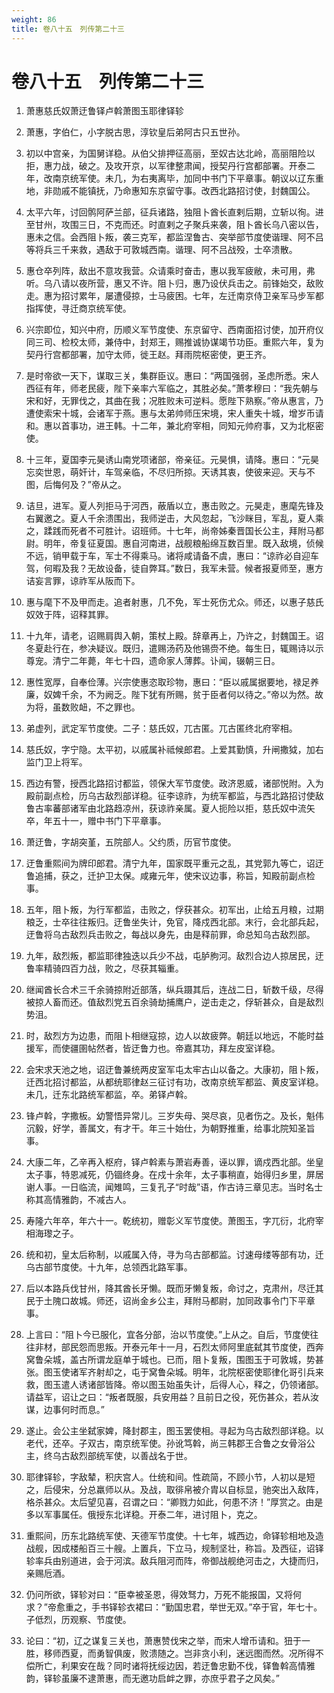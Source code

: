 ```yaml
---
weight: 86
title: 卷八十五　列传第二十三
---
```


# 卷八十五　列传第二十三

1. <span id="卷八十五　列传第二十三-1"></span>
萧惠慈氏奴萧迂鲁铎卢斡萧图玉耶律铎轸

2. <span id="卷八十五　列传第二十三-2"></span>
萧惠，字伯仁，小字脱古思，淳钦皇后弟阿古只五世孙。

3. <span id="卷八十五　列传第二十三-3"></span>
初以中宫亲，为国舅详稳。从伯父排押征高丽，至奴古达北岭，高丽阻险以拒，惠力战，破之。及攻开京，以军律整肃闻，授契丹行宫都部署。开泰二年，改南京统军使。未几，为右夷离毕，加同中书门下平章事。朝议以辽东重地，非勋戚不能镇抚，乃命惠知东京留守事。改西北路招讨使，封魏国公。

4. <span id="卷八十五　列传第二十三-4"></span>
太平六年，讨回鹘阿萨兰部，征兵诸路，独阻卜酋长直剌后期，立斩以徇。进至甘州，攻围三日，不克而还。时直剌之子聚兵来袭，阻卜酋长乌八密以告，惠未之信。会西阻卜叛，袭三克军，都监涅鲁古、突举部节度使谐理、阿不吕等将兵三千来救，遇敌于可敦城西南。谐理、阿不吕战殁，士卒溃散。

5. <span id="卷八十五　列传第二十三-5"></span>
惠仓卒列阵，敌出不意攻我营。众请乘时奋击，惠以我军疲敝，未可用，弗听。乌八请以夜所营，惠又不许。阻卜归，惠乃设伏兵击之。前锋始交，敌败走。惠为招讨累年，屡遭侵掠，士马疲困。七年，左迁南京侍卫亲军马步军都指挥使，寻迁商京统军使。

6. <span id="卷八十五　列传第二十三-6"></span>
兴宗即位，知兴中府，历顺义军节度使、东京留守、西南面招讨使，加开府仪同三司、检校太师，兼侍中，封郑王，赐推诚协谋竭节功臣。重熙六年，复为契丹行宫都部署，加守太师，徙王赵。拜雨院枢密使，更王齐。

7. <span id="卷八十五　列传第二十三-7"></span>
是时帝欲一天下，谋取三关，集群臣议。惠曰：“两国强弱，圣虑所悉。宋人西征有年，师老民疲，陛下亲率六军临之，其胜必矣。”萧孝穆曰：“我先朝与宋和好，无罪伐之，其曲在我；况胜败未可逆料。愿陛下熟察。”帝从惠言，乃遭使索宋十城，会诸军于燕。惠与太弟帅师压宋境，宋人重失十城，增岁币请和。惠以首事功，进王韩。十二年，兼北府宰相，同知元帅府事，又为北枢密使。

8. <span id="卷八十五　列传第二十三-8"></span>
十三年，夏国李元昊诱山南党项诸部，帝亲征。元昊惧，请降。惠曰：“元昊忘奕世恩，萌奸计，车驾亲临，不尽归所掠。天诱其衷，使彼来迎。天与不图，后悔何及？”帝从之。

9. <span id="卷八十五　列传第二十三-9"></span>
诘旦，进军。夏人列拒马于河西，蔽盾以立，惠击败之。元昊走，惠麾先锋及右翼邀之。夏人千余溃围出，我师逆击，大风忽起，飞沙眯目，军乱，夏人乘之，蹂践而死者不可胜计。诏班师。十七年，尚帝姊秦晋国长公主，拜附马都尉。明年，帝复征夏国。惠自河南进，战舰粮船绵互数百里。既入敌境，侦候不远，销甲载于车，军士不得乘马。诸将咸请备不虞，惠曰：“谅祚必自迎车驾，何暇及我？无故设备，徒自弊耳。”数日，我军未营。候者报夏师至，惠方诘妄言罪，谅祚军从阪而下。

10. <span id="卷八十五　列传第二十三-10"></span>
惠与麾下不及甲而走。追者射惠，几不免，军士死伤尤众。师还，以惠子慈氏奴效于阵，诏释其罪。

11. <span id="卷八十五　列传第二十三-11"></span>
十九年，请老，诏赐肩舆入朝，策杖上殿。辞章再上，乃许之，封魏国王。诏冬夏赴行在，参决疑议。既归，遣赐汤药及他锡赍不绝。每生日，辄赐诗以示尊宠。清宁二年薨，年七十四，遗命家人薄葬。讣闻，辍朝三日。

12. <span id="卷八十五　列传第二十三-12"></span>
惠性宽厚，自奉俭薄。兴宗使惠恣取珍物，惠曰：“臣以戚属据要地，禄足养廉，奴婢千余，不为阙乏。陛下犹有所赐，贫于臣者何以待之。”帝以为然。故为将，虽数败衄，不之罪也。

13. <span id="卷八十五　列传第二十三-13"></span>
弟虚列，武定军节度使。二子：慈氏奴，兀古匿。兀古匿终北府宰相。

14. <span id="卷八十五　列传第二十三-14"></span>
慈氏奴，字宁隐。太平初，以戚属补祗候郎君。上爱其勤慎，升闸撒狘，加右监门卫上将军。

15. <span id="卷八十五　列传第二十三-15"></span>
西边有警，授西北路招讨都监，领保大军节度使。政济恩威，诸部悦附。入为殿前副点检，历乌古敌烈部详稳。征李谅祚，为统军都监，与西北路招讨使敌鲁古率蕃部诸军由北路趋凉州，获谅祚亲属。夏人扼险以拒，慈氏奴中流矢卒，年五十一，赠中书门下平章事。

16. <span id="卷八十五　列传第二十三-16"></span>
萧迂鲁，字胡突堇，五院部人。父约质，历官节度使。

17. <span id="卷八十五　列传第二十三-17"></span>
迂鲁重熙间为牌印郎君。清宁九年，国家既平重元之乱，其党郭九等亡，诏迂鲁追捕，获之，迁护卫太保。咸雍元年，使宋议边事，称旨，知殿前副点检事。

18. <span id="卷八十五　列传第二十三-18"></span>
五年，阻卜叛，为行军都监，击败之，俘获甚众。初军出，止给五月粮，过期粮乏，士卒往往叛归。迂鲁坐失计，免官，降戍西北部。末行，会北部兵起，迂鲁将乌古敌烈兵击败之，每战以身先，由是释前罪，命总知乌古敌烈部。

19. <span id="卷八十五　列传第二十三-19"></span>
九年，敌烈叛，都监耶律独迭以兵少不战，屯胪朐河。敌烈合边人掠居民，迂鲁率精骑四百力战，败之，尽获其辎重。

20. <span id="卷八十五　列传第二十三-20"></span>
继闻酋长合术三千余骑掠附近部落，纵兵蹑其后，连战二日，斩数千级，尽得被掠人畜而还。值敌烈党五百余骑劫捕鹰户，逆击走之，俘斩甚众，自是敌烈势沮。

21. <span id="卷八十五　列传第二十三-21"></span>
时，敌烈方为边患，而阻卜相继寇掠，边人以故疲弊。朝廷以地远，不能时益援军，而使疆圉帖然者，皆迂鲁力也。帝嘉其功，拜左皮室详稳。

22. <span id="卷八十五　列传第二十三-22"></span>
会宋求天池之地，诏迂鲁兼统两皮室军屯太牢古山以备之。大康初，阻卜叛，迁西北招讨都监，从都统耶律赵三征讨有功，改南京统军都监、黄皮室详稳。未几，迁东北路统军都监，卒。弟铎卢斡。

23. <span id="卷八十五　列传第二十三-23"></span>
锋卢斡，字撒板。幼警悟异常儿。三岁失母、哭尽哀，见者伤之。及长，魁伟沉毅，好学，善属文，有才干。年三十始仕，为朝野推重，给事北院知圣旨事。

24. <span id="卷八十五　列传第二十三-24"></span>
大康二年，乙辛再入枢府，铎卢斡素与萧岩寿善，诬以罪，谪戍西北部。坐皇太子事，特恩减死，仍锢终身。在戍十余年，太子事稍直，始得归乡里，屏居谢人事。一日临流，闻雉鸣，三复孔子“时哉”语，作古诗三章见志。当时名士称其高情雅韵，不减古人。

25. <span id="卷八十五　列传第二十三-25"></span>
寿隆六年卒，年六十一。乾统初，赠彰义军节度使。萧图玉，字兀衍，北府宰相海瓈之子。

26. <span id="卷八十五　列传第二十三-26"></span>
统和初，皇太后称制，以戚属入侍，寻为乌古部都监。讨速母缕等部有功，迁乌古部节度使。十九年，总领西北路军事。

27. <span id="卷八十五　列传第二十三-27"></span>
后以本路兵伐甘州，降其酋长牙懒。既而牙懒复叛，命讨之，克肃州，尽迁其民于土隗口故城。师还，诏尚金乡公主，拜附马都尉，加同政事令门下平章事。

28. <span id="卷八十五　列传第二十三-28"></span>
上言曰：“阻卜今已服化，宜各分部，治以节度使。”上从之。自后，节度使往往非材，部民怨而思叛。开泰元年十一月，石烈太师阿里底弑其节度使，西奔窝鲁朵城，盖古所谓龙庭单于城也。已而，阻卜复叛，围图玉于可敦城，势甚张。图玉使诸军齐射却之，屯于窝鲁朵城。明年，北院枢密使耶律化哥引兵来救，图玉遣人诱诸部皆降。帝以图玉始虽失计，后得人心，释之，仍领诸部。请益军，诏让之曰：“叛者既服，兵安用益？且前日之役，死伤甚众，若从汝谋，边事何时而息。”

29. <span id="卷八十五　列传第二十三-29"></span>
遂止。会公主坐弑家婢，降封郡主，图玉罢使相。寻起为乌古敌烈部详稳。以老代，还卒。子双古，南京统军使。孙讹笃斡，尚三韩郡王合鲁之女骨浴公主，终乌古敌烈部统军使，以善战名于世。

30. <span id="卷八十五　列传第二十三-30"></span>
耶律铎轸，字敌辇，积庆宫人。仕统和间。性疏简，不顾小节，人初以是短之，后侵宋，分总羸师以从。及战，取徘帛被介胄以自标显，驰突出入敌阵，格杀甚众。太后望见喜，召谓之曰：“卿戮力如此，何患不济！”厚赏之。由是多以军事属任。俄授东北详稳。开泰二年，进讨阻卜，克之。

31. <span id="卷八十五　列传第二十三-31"></span>
重熙间，历东北路统军使、天德军节度使。十七年，城西边，命铎轸相地及造战舰，因成楼船百三十艘。上置兵，下立马，规制坚壮，称旨。及西征，诏铎轸率兵由别道进，会于河滨。敌兵阻河而阵，帝御战舰绝河击之，大捷而归，亲赐卮酒。

32. <span id="卷八十五　列传第二十三-32"></span>
仍问所欲，铎轸对曰：“臣幸被圣恩，得效驽力，万死不能报国，又将何求？”帝愈重之，手书铎轸衣裙曰：“勤国忠君，举世无双。”卒于官，年七十。子低烈，历观察、节度使。

33. <span id="卷八十五　列传第二十三-33"></span>
论曰：“初，辽之谋复三关也，萧惠赞伐宋之举，而宋人增币请和。狃于一胜，移师西夏，而勇智俱废，败溃随之。岂非贪小利，迷远图而然。况所得不偿所亡，利果安在哉？同时诸将抚绥边因，若迂鲁忠勤不伐，铎鲁斡高情雅韵，铎轸虽廉不逮萧惠，而无邀功启衅之罪，亦庶乎君子之风矣。”

